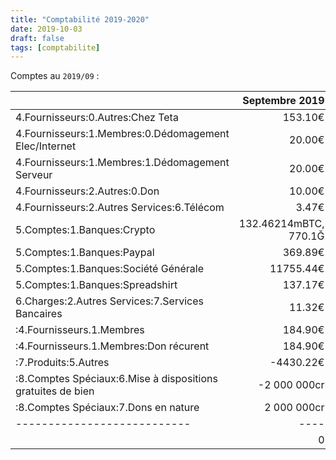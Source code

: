```yaml
---
title: "Comptabilité 2019-2020"
date: 2019-10-03
draft: false
tags: [comptabilite]
---
```

Comptes au `2019/09` :

|     | **Septembre 2019** |
|:---|---:|
 4.Fournisseurs:0.Autres:Chez Teta                                       |               153.10€
 4.Fournisseurs:1.Membres:0.Dédomagement Elec/Internet                   |                20.00€
 4.Fournisseurs:1.Membres:1.Dédomagement Serveur                         |                20.00€
 4.Fournisseurs:2.Autres:0.Don                                           |                10.00€
 4.Fournisseurs:2.Autres Services:6.Télécom                              |                 3.47€
 5.Comptes:1.Banques:Crypto                                              | 132.46214mBTC, 770.1Ğ
 5.Comptes:1.Banques:Paypal                                              |               369.89€
 5.Comptes:1.Banques:Société Générale                                    |             11755.44€
 5.Comptes:1.Banques:Spreadshirt                                         |               137.17€
 6.Charges:2.Autres Services:7.Services Bancaires                        |                11.32€
 <unbudgeted>:4.Fournisseurs.1.Membres                                   |               184.90€
 <unbudgeted>:4.Fournisseurs.1.Membres:Don récurent                      |               184.90€
 <unbudgeted>:7.Produits:5.Autres                                        |             -4430.22€
 <unbudgeted>:8.Comptes Spéciaux:6.Mise à dispositions gratuites de bien |          -2 000 000cr
 <unbudgeted>:8.Comptes Spéciaux:7.Dons en nature                        |           2 000 000cr
 |---------------------------|----|
                                                                         |                   0
